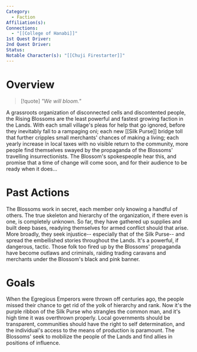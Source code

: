 ```yaml
---
Category:
  - Faction
Affiliation(s): 
Connections:
  - "[[College of Hanabi]]"
1st Quest Driver: 
2nd Quest Driver: 
Status: 
Notable Character(s): "[[Chuji Firestarter]]"
---
```


# Overview
>[!quote]
>*"We will bloom."*

A grassroots organization of disconnected cells and discontented people, the Rising Blossoms are the least powerful and fastest growing faction in the Lands. With each small village's pleas for help that go ignored, before they inevitably fall to a rampaging oni; each new [[Silk Purse]] bridge toll that further cripples small merchants' chances of making a living; each yearly increase in local taxes with no visible return to the community, more people find themselves swayed by the propaganda of the Blossoms' travelling insurrectionists. The Blossom's spokespeople hear this, and promise that a time of change will come soon, and for their audience to be ready when it does...
# Past Actions

The Blossoms work in secret, each member only knowing a handful of others. The true skeleton and hierarchy of the organization, if there even is one, is completely unknown. So far, they have gathered up supplies and built deep bases, readying themselves for armed conflict should that arise. More broadly, they seek injustice-- especially that of the Silk Purse-- and spread the embellished stories throughout the Lands. It's a powerful, if dangerous, tactic. Those folk too fired up by the Blossoms' propaganda have become outlaws and criminals, raiding trading caravans and merchants under the Blossom's black and pink banner.
# Goals

When the Egregious Emperors were thrown off centuries ago, the people missed their chance to get rid of the yolk of hierarchy and rank. Now it's the purple ribbon of the Silk Purse who strangles the common man, and it's high time it was overthrown properly. Local governments should be transparent, communities should have the right to self determination, and the individual's access to the means of production is paramount. The Blossoms' seek to mobilize the people of the Lands and find allies in positions of influence.









